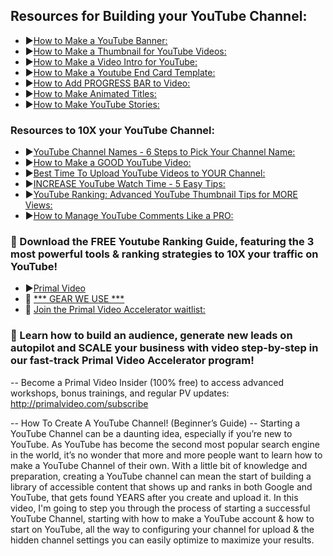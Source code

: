 <h2>Resources for Building your YouTube Channel:</h2>
<ul>
<li>►<a href="https://youtu.be/Y8olOQ3GgAA">How to Make a YouTube Banner:</a></li>
<li>►<a href="https://youtu.be/Sp3dFF-Bts0">How to Make a Thumbnail for YouTube Videos:</a></li>
<li>►<a href="https://youtu.be/T8IcC45LRnI">How to Make a Video Intro for YouTube:</a></li>
<li>►<a href="https://youtu.be/64QbHfWh-EM">How to Make a Youtube End Card Template:</a></li>
<li>►<a href="https://youtu.be/Mj_hesp5bEQ">How to Add PROGRESS BAR to Video:</a></li>
<li>►<a href="https://youtu.be/tRyTnOiAnsQ">How to Make Animated Titles:</a></li>
<li>►<a href="https://youtu.be/XrK6w_b5n_8">How to Make YouTube Stories:</a></li>
</ul>

<h3>Resources to 10X your YouTube Channel:</h3>
<ul>
<li>►<a href="https://youtu.be/2rTZpiwm6rw">YouTube Channel Names - 6 Steps to Pick Your Channel Name:</a></li>
<li>►<a href="https://youtu.be/cCpvVDc0Glw">How to Make a GOOD YouTube Video:</a></li>
<li>►<a href="https://youtu.be/zzJ25-rvmWo">Best Time To Upload YouTube Videos to YOUR Channel:</a></li>
<li>►<a href="https://youtu.be/5m0xF1SMTfE">INCREASE YouTube Watch Time - 5 Easy Tips:</a></li>
<li>►<a href="https://youtu.be/T54LOlTFDD0">YouTube Ranking: Advanced YouTube Thumbnail Tips for MORE Views:</a></li>
<li>►<a href="https://youtu.be/kqnDWKbH7Cw">How to Manage YouTube Comments Like a PRO:</a></li>
</ul>

<h3>📕 Download the FREE Youtube Ranking Guide, featuring the 3 most powerful tools & ranking strategies to 10X your traffic on YouTube!</h3>
<ul>
<li>►<a href="https://primalvideo.com/youtube-ranki...">Primal Video</a></li>
<li>📕 <a href="https://primalvideo.com/gear">*** GEAR WE USE ***</a></li>
<li>🚀 <a href="https://primalvideo.com/pvaccelerator">Join the Primal Video Accelerator waitlist:</a></li>
</ul>

<h3>🚀 Learn how to build an audience, generate new leads on autopilot and SCALE your business with video step-by-step in our fast-track Primal Video Accelerator program!</h3>

-- Become a Primal Video Insider (100% free) to access advanced workshops, bonus trainings, and regular PV updates: http://primalvideo.com/subscribe 

-- How To Create A YouTube Channel! (Beginner’s Guide) -- Starting a YouTube Channel can be a daunting idea, especially if you’re new to YouTube. As YouTube has become the second most popular search engine in the world, it’s no wonder that more and more people want to learn how to make a YouTube Channel of their own. With a little bit of knowledge and preparation, creating a YouTube channel can mean the start of building a library of accessible content that shows up and ranks in both Google and YouTube, that gets found YEARS after you create and upload it. In this video, I'm going to step you through the process of starting a successful YouTube Channel, starting with how to make a YouTube account & how to start on YouTube, all the way to configuring your channel for upload & the hidden channel settings you can easily optimize to maximize your results.
